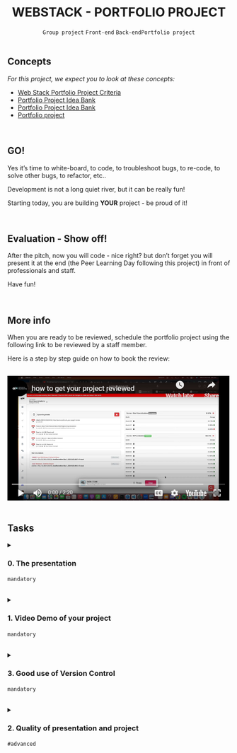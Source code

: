 <h1 align="center"><b>WEBSTACK - PORTFOLIO PROJECT</b></h1>
<div align="center"><code>Group project</code> <code>Front-end</code> <code>Back-end</code><code>Portfolio project</code></div>


<br>
<h2 class="panel-title">Concepts</h2>
<p>
<em>For this project, we expect you to look at these concepts:</em>
</p>

<ul>
    <li>
    <a href="https://intranet.alxswe.com/concepts/102912">Web Stack Portfolio Project Criteria</a>
    </li>
    <li>
    <a href="https://intranet.alxswe.com/concepts/102160">Portfolio Project Idea Bank</a>
    </li>
    <li>
    <a href="https://intranet.alxswe.com/concepts/102161">Portfolio Project Idea Bank</a>
    </li>
    <li>
    <a href="https://intranet.alxswe.com/concepts/548">Portfolio project</a>
    </li>
</ul>



<br>
<h2>GO!</h2>

<p>Yes it’s time to white-board, to code, to troubleshoot bugs, to re-code, to solve other bugs, to refactor, etc..</p>

<p>Development is not a long quiet river, but it can be really fun!</p>

<p>Starting today, you are building <strong>YOUR</strong> project - be proud of it!</p>

<br>
<h2>Evaluation - Show off!</h2>

<p>After the pitch, now you will code - nice right? but don’t forget you will present it at the end (the Peer Learning Day following this project) in front of professionals and staff.</p>

<p>Have fun!</p>


<br>
<h2>More info</h2>

<p>When you are ready to be reviewed, schedule the portfolio project using the following link to be reviewed by a staff member.</p>
<p>Here is a step by step guide on how to book the review:
</p>

<br>
<a href="https://youtu.be/abgi2aPHdso"><img src="https://github.com/codenvibes/alx-portfolio_project/blob/master/portfolio_project_Short_Specializations/webstack%20-%20portfolio%20project/images/more_info.png"></a>
<br>

<br>

## Tasks
<details>
<summary>

### 0. The presentation
`mandatory`

</summary>

<p>You will present your project individually or as a team on a zoom call.</p>

<p>Your presentation, inclusive of the demo, should not exceed 16 minutes. You are expected to provide the following:</p>

<ul>
<li>  A public GitHub repository for your project.</li>
<li>  A Google Slides presentation including:

<ul>
<li>  A brief description of the project and your team. </li>
<li>  A breakdown of the architecture and the technologies or third-party services used.</li>
<li>  A report of your developments, highlighting your successes, challenges, areas for improvement, lessons learned, and next steps for your project.</li>
<li>  A conclusion summarizing your experience.</li>
</ul></li>
</ul>

<p><strong>Remember, the presentation is a vital part of your project completion, so be sure to include it in your planning to avoid any delays in submission.</strong></p>

</details>

<br>

<details>
<summary>

### 1. Video Demo of your project
`mandatory`

</summary>

<p>Alongside your project presentation, we require a short video demo, no longer than 3 minutes, that showcases the essential features of your project, illustrating how they all work together. This could take the form of a user walkthrough.</p>

<p>We’ve created a tutorial video to inspire you with our expectations. Think of it as an inspirational tool, <strong>not a strict template</strong>, designed to help you effectively showcase your brilliant work. Your creativity and individual touch will make your demo even more engaging.</p>

<br>
<a href="https://youtu.be/PWsDWYTOW2U"><img src="https://github.com/codenvibes/alx-portfolio_project/blob/master/portfolio_project_Short_Specializations/webstack%20-%20portfolio%20project/images/task_1.png"></a>

<br>
<br>

<p>A few points to consider while preparing your video:</p>

<ul>
<li><p><strong>Maximum Video Duration</strong>: The video should not exceed <strong>3 minutes</strong>, ensuring it is concise and engaging.</p></li>
<li><p><strong>Background Music</strong>: If you include background music, ensure it’s <strong>copyright-free</strong> to avoid potential legal issues.</p></li>
<li><p><strong>Voice-Overs</strong>: Feel free to use your voice to guide us through your project. Ensure your voice is clear, audible, and not overshadowed by the background music.</p></li>
<li><p><strong>Recommended Tools</strong>:  We suggest using</p>

<ul>
<li><strong>Recording</strong>: Zoom(record + screenshare), Loom, Camtasia, etc</li>
<li><strong>Editing tools</strong> such as:  Filmora Wondershare, Camtasia for your video creation.</li>
<li><strong>How to share</strong>: YouTube (or, if blocked in your country, use a similar site), or a cloud storage service (G-drive, One-drive, etc). Submit the URL of your video. <strong>Make sure your video is accessible to the public</strong> - On YouTube, it’s fine to flag it as <strong>“unlisted,”</strong> but don’t flag it as <strong>“private”</strong></li>
</ul></li>
</ul>

<p><strong>Please note that your project will not be considered complete without this video submission. It forms an integral part of your final project assessment.</strong></p>

<p>So, let’s see your creativity in action.</p>

<p>We are eagerly awaiting your presentations and demo videos.</p>

<p>Happy building,</p>

</details>

<br>

<details>
<summary>

### 3. Good use of Version Control 
`mandatory`

</summary>

<p>You must demonstrate a good understanding of version control through effective use in your portfolio project. This include:</p>

<ul>
<li>Committing as often as possible</li>
<li>using descriptive and professional commit messages</li>
<li>collaboration through the use of branches and pull requests</li>
</ul>

</details>

<br>

<details>
<summary>

### 2. Quality of presentation and project
`#advanced`

</summary>

<p>The complexity, quality and curiosity that you put in your project is important - go beyond your limit and surprise us!</p>

</details>

<br>